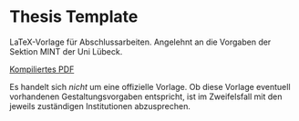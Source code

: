 # Thesis Template

LaTeX-Vorlage für Abschlussarbeiten. Angelehnt an die Vorgaben der Sektion MINT der Uni Lübeck.

[Kompiliertes PDF][1]

Es handelt sich _nicht_ um eine offizielle Vorlage. Ob diese Vorlage eventuell vorhandenen Gestaltungsvorgaben entspricht, ist im Zweifelsfall mit den jeweils zuständigen Institutionen abzusprechen.

[1]: https://www.mlte.de/downloads/thesis.pdf
